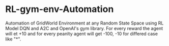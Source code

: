 # RL-gym-env-Automation
Automation of GridWorld Environment at any Random State Space using RL Model DQN and A2C and OpenAI's gym library. For every reward the agent will et +10 and for every peanlty agent will get -100, -10 for differed case like "*".
